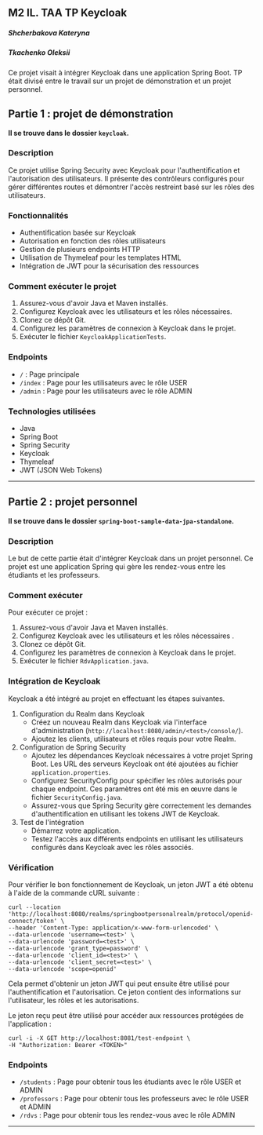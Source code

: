 ## M2 IL. TAA TP Keycloak
##### Shcherbakova Kateryna 
##### Tkachenko Oleksii 

Ce projet visait à intégrer Keycloak dans une application Spring Boot. TP était divisé entre le travail sur un projet de démonstration et un projet personnel.

## Partie 1 : projet de démonstration
**Il se trouve dans le dossier `keycloak`.**
### Description

Ce projet utilise Spring Security avec Keycloak pour l'authentification et l'autorisation des utilisateurs. Il présente des contrôleurs configurés pour gérer différentes routes et démontrer l'accès restreint basé sur les rôles des utilisateurs.

### Fonctionnalités

- Authentification basée sur Keycloak
- Autorisation en fonction des rôles utilisateurs
- Gestion de plusieurs endpoints HTTP
- Utilisation de Thymeleaf pour les templates HTML
- Intégration de JWT pour la sécurisation des ressources

### Comment exécuter le projet

1. Assurez-vous d'avoir Java et Maven installés.
2. Configurez Keycloak avec les utilisateurs et les rôles nécessaires.
3. Clonez ce dépôt Git.
4. Configurez les paramètres de connexion à Keycloak dans le projet.
5. Exécuter le fichier `KeycloakApplicationTests`.

### Endpoints

- `/` : Page principale
- `/index` : Page pour les utilisateurs avec le rôle USER
- `/admin` : Page pour les utilisateurs avec le rôle ADMIN

### Technologies utilisées

- Java
- Spring Boot
- Spring Security
- Keycloak
- Thymeleaf
- JWT (JSON Web Tokens)

---

## Partie 2 : projet personnel
**Il se trouve dans le dossier `spring-boot-sample-data-jpa-standalone`.**

### Description
Le but de cette partie était d'intégrer Keycloak dans un projet personnel. Ce projet est une application Spring qui gère les rendez-vous entre les étudiants et les professeurs.

### Comment exécuter
Pour exécuter ce projet :
1. Assurez-vous d'avoir Java et Maven installés.
2. Configurez Keycloak avec les utilisateurs et les rôles nécessaires .
3. Clonez ce dépôt Git.
4. Configurez les paramètres de connexion à Keycloak dans le projet.
5. Exécuter le fichier `RdvApplication.java`.

### Intégration de Keycloak
Keycloak a été intégré au projet en effectuant les étapes suivantes. 
1. Configuration du Realm dans Keycloak
    - Créez un nouveau Realm dans Keycloak via l'interface d'administration (`http://localhost:8080/admin/<test>/console/`).
    - Ajoutez les clients, utilisateurs et rôles requis pour votre Realm.
2. Configuration de Spring Security
    - Ajoutez les dépendances Keycloak nécessaires à votre projet Spring Boot. Les URL des serveurs Keycloak ont été ajoutées au fichier `application.properties`. 
    - Configurez SecurityConfig pour spécifier les rôles autorisés pour chaque endpoint. Ces paramètres ont été mis en œuvre dans le fichier `SecurityConfig.java`.
    - Assurez-vous que Spring Security gère correctement les demandes d'authentification en utilisant les tokens JWT de Keycloak.
3. Test de l'intégration
    - Démarrez votre application.
    - Testez l'accès aux différents endpoints en utilisant les utilisateurs configurés dans Keycloak avec les rôles associés. 
    
### Vérification
Pour vérifier le bon fonctionnement de Keycloak, un jeton JWT a été obtenu à l'aide de la commande cURL suivante :
```
curl --location 'http://localhost:8080/realms/springbootpersonalrealm/protocol/openid-connect/token' \
--header 'Content-Type: application/x-www-form-urlencoded' \
--data-urlencode 'username=<test>' \
--data-urlencode 'password=<test>' \
--data-urlencode 'grant_type=password' \
--data-urlencode 'client_id=<test>' \
--data-urlencode 'client_secret=<test>' \
--data-urlencode 'scope=openid'
```
Cela permet d'obtenir un jeton JWT qui peut ensuite être utilisé pour l'authentification et l'autorisation. Ce jeton contient des informations sur l'utilisateur, les rôles et les autorisations.

Le jeton reçu peut être utilisé pour accéder aux ressources protégées de l'application :

```
curl -i -X GET http://localhost:8081/test-endpoint \
-H "Authorization: Bearer <TOKEN>"
``` 

### Endpoints
- `/students` : Page pour obtenir tous les étudiants avec le rôle USER et ADMIN
- `/professors` : Page pour obtenir tous les professeurs avec le rôle USER et ADMIN
- `/rdvs` : Page pour obtenir tous les rendez-vous avec le rôle ADMIN

---
